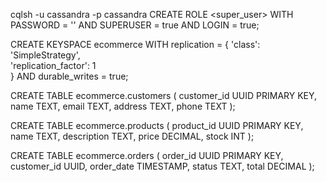 cqlsh -u cassandra -p cassandra
CREATE ROLE <super_user> WITH PASSWORD = '<password>' AND SUPERUSER = true AND LOGIN = true;

CREATE KEYSPACE ecommerce
WITH replication = {
    'class': 'SimpleStrategy',      
    'replication_factor': 1       
} 
AND durable_writes = true;

CREATE TABLE ecommerce.customers (
    customer_id UUID PRIMARY KEY,
    name TEXT,
    email TEXT,
    address TEXT,
    phone TEXT
);

CREATE TABLE ecommerce.products (
    product_id UUID PRIMARY KEY,
    name TEXT,
    description TEXT,
    price DECIMAL,
    stock INT
);

CREATE TABLE ecommerce.orders (
    order_id UUID PRIMARY KEY,
    customer_id UUID,
    order_date TIMESTAMP,
    status TEXT,
    total DECIMAL
);